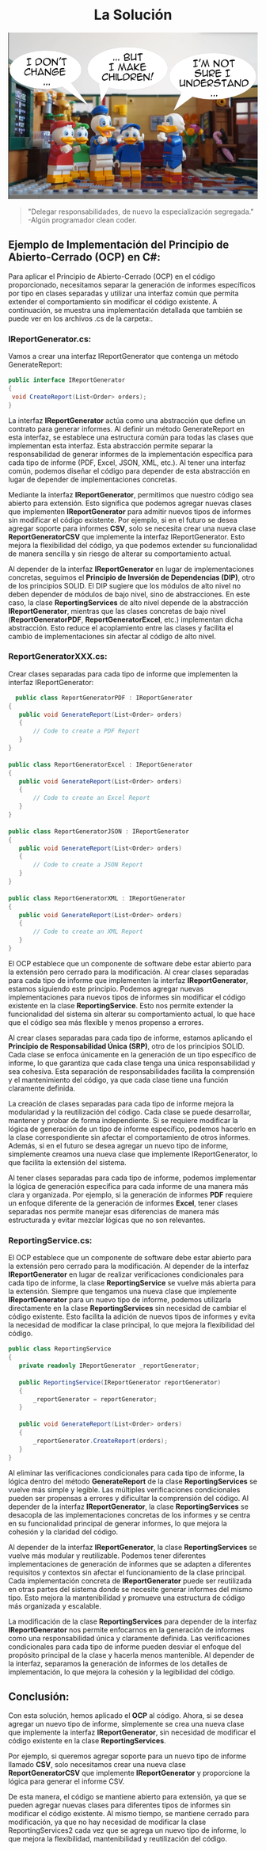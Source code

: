 ﻿﻿<h1 align="center">La Solución</h1>

<p align="center">
  <img src="https://github.com/arozas/Solid/blob/main/img/OCP/no_change_but_children.jpg" alt="OCP en C#">
</p>

>"Delegar responsabilidades, de nuevo la especialización segregada."\
> -Algún programador clean coder.

## Ejemplo de Implementación del Principio de Abierto-Cerrado (OCP) en C#:
Para aplicar el Principio de Abierto-Cerrado (OCP) en el código proporcionado, necesitamos separar la generación de informes específicos por tipo en clases separadas y utilizar una interfaz común que permita extender el comportamiento sin modificar el código existente. A continuación, se muestra una implementación detallada que también se puede ver en los archivos .cs de la carpeta:.
### IReportGenerator.cs:
Vamos a crear una interfaz IReportGenerator que contenga un método GenerateReport:

   ```csharp
   public interface IReportGenerator
   {
    void CreateReport(List<Order> orders);
   }
   ```

La interfaz **IReportGenerator** actúa como una abstracción que define un contrato para generar informes. Al definir un método GenerateReport en esta interfaz, se establece una estructura común para todas las clases que implementan esta interfaz. Esta abstracción permite separar la responsabilidad de generar informes de la implementación específica para cada tipo de informe (PDF, Excel, JSON, XML, etc.). Al tener una interfaz común, podemos diseñar el código para depender de esta abstracción en lugar de depender de implementaciones concretas.

Mediante la interfaz **IReportGenerator**, permitimos que nuestro código sea abierto para extensión. Esto significa que podemos agregar nuevas clases que implementen **IReportGenerator** para admitir nuevos tipos de informes sin modificar el código existente. Por ejemplo, si en el futuro se desea agregar soporte para informes **CSV**, solo se necesita crear una nueva clase **ReportGeneratorCSV** que implemente la interfaz IReportGenerator. Esto mejora la flexibilidad del código, ya que podemos extender su funcionalidad de manera sencilla y sin riesgo de alterar su comportamiento actual.

Al depender de la interfaz **IReportGenerator** en lugar de implementaciones concretas, seguimos el **Principio de Inversión de Dependencias (DIP)**, otro de los principios SOLID. El DIP sugiere que los módulos de alto nivel no deben depender de módulos de bajo nivel, sino de abstracciones. En este caso, la clase **ReportingServices** de alto nivel depende de la abstracción **IReportGenerator**, mientras que las clases concretas de bajo nivel (**ReportGeneratorPDF**, **ReportGeneratorExcel**, etc.) implementan dicha abstracción. Esto reduce el acoplamiento entre las clases y facilita el cambio de implementaciones sin afectar al código de alto nivel.

### ReportGeneratorXXX.cs:
Crear clases separadas para cada tipo de informe que implementen la interfaz IReportGenerator:
 ```csharp
   public class ReportGeneratorPDF : IReportGenerator
{
    public void GenerateReport(List<Order> orders)
    {
        // Code to create a PDF Report
    }
}

public class ReportGeneratorExcel : IReportGenerator
{
    public void GenerateReport(List<Order> orders)
    {
        // Code to create an Excel Report
    }
}

public class ReportGeneratorJSON : IReportGenerator
{
    public void GenerateReport(List<Order> orders)
    {
        // Code to create a JSON Report
    }
}

public class ReportGeneratorXML : IReportGenerator
{
    public void GenerateReport(List<Order> orders)
    {
        // Code to create an XML Report
    }
}
   ```


El OCP establece que un componente de software debe estar abierto para la extensión pero cerrado para la modificación. Al crear clases separadas para cada tipo de informe que implementen la interfaz **IReportGenerator**, estamos siguiendo este principio. Podemos agregar nuevas implementaciones para nuevos tipos de informes sin modificar el código existente en la clase **ReportingService**. Esto nos permite extender la funcionalidad del sistema sin alterar su comportamiento actual, lo que hace que el código sea más flexible y menos propenso a errores.

Al crear clases separadas para cada tipo de informe, estamos aplicando el **Principio de Responsabilidad Única (SRP)**, otro de los principios SOLID. Cada clase se enfoca únicamente en la generación de un tipo específico de informe, lo que garantiza que cada clase tenga una única responsabilidad y sea cohesiva. Esta separación de responsabilidades facilita la comprensión y el mantenimiento del código, ya que cada clase tiene una función claramente definida.

La creación de clases separadas para cada tipo de informe mejora la modularidad y la reutilización del código. Cada clase se puede desarrollar, mantener y probar de forma independiente. Si se requiere modificar la lógica de generación de un tipo de informe específico, podemos hacerlo en la clase correspondiente sin afectar el comportamiento de otros informes. Además, si en el futuro se desea agregar un nuevo tipo de informe, simplemente creamos una nueva clase que implemente IReportGenerator, lo que facilita la extensión del sistema.

Al tener clases separadas para cada tipo de informe, podemos implementar la lógica de generación específica para cada informe de una manera más clara y organizada. Por ejemplo, si la generación de informes **PDF** requiere un enfoque diferente de la generación de informes **Excel**, tener clases separadas nos permite manejar esas diferencias de manera más estructurada y evitar mezclar lógicas que no son relevantes.

### ReportingService.cs:
El OCP establece que un componente de software debe estar abierto para la extensión pero cerrado para la modificación. Al depender de la interfaz **IReportGenerator** en lugar de realizar verificaciones condicionales para cada tipo de informe, la clase **ReportingService** se vuelve más abierta para la extensión. Siempre que tengamos una nueva clase que implemente **IReportGenerator** para un nuevo tipo de informe, podemos utilizarla directamente en la clase **ReportingServices** sin necesidad de cambiar el código existente. Esto facilita la adición de nuevos tipos de informes y evita la necesidad de modificar la clase principal, lo que mejora la flexibilidad del código.

 ```csharp
public class ReportingService
{
    private readonly IReportGenerator _reportGenerator;

    public ReportingService(IReportGenerator reportGenerator)
    {
        _reportGenerator = reportGenerator;
    }

    public void GenerateReport(List<Order> orders)
    {
        _reportGenerator.CreateReport(orders);
    }
}
 ```

Al eliminar las verificaciones condicionales para cada tipo de informe, la lógica dentro del método **GenerateReport** de la clase **ReportingServices** se vuelve más simple y legible. Las múltiples verificaciones condicionales pueden ser propensas a errores y dificultar la comprensión del código. Al depender de la interfaz **IReportGenerator**, la clase **ReportingServices** se desacopla de las implementaciones concretas de los informes y se centra en su funcionalidad principal de generar informes, lo que mejora la cohesión y la claridad del código.

Al depender de la interfaz **IReportGenerator**, la clase **ReportingServices** se vuelve más modular y reutilizable. Podemos tener diferentes implementaciones de generación de informes que se adapten a diferentes requisitos y contextos sin afectar el funcionamiento de la clase principal. Cada implementación concreta de **IReportGenerator** puede ser reutilizada en otras partes del sistema donde se necesite generar informes del mismo tipo. Esto mejora la mantenibilidad y promueve una estructura de código más organizada y escalable.

La modificación de la clase **ReportingServices** para depender de la interfaz **IReportGenerator** nos permite enfocarnos en la generación de informes como una responsabilidad única y claramente definida. Las verificaciones condicionales para cada tipo de informe pueden desviar el enfoque del propósito principal de la clase y hacerla menos mantenible. Al depender de la interfaz, separamos la generación de informes de los detalles de implementación, lo que mejora la cohesión y la legibilidad del código.

## Conclusión:
Con esta solución, hemos aplicado el **OCP** al código. Ahora, si se desea agregar un nuevo tipo de informe, simplemente se crea una nueva clase que implemente la interfaz **IReportGenerator**, sin necesidad de modificar el código existente en la clase **ReportingServices**.

Por ejemplo, si queremos agregar soporte para un nuevo tipo de informe llamado **CSV**, solo necesitamos crear una nueva clase **ReportGeneratorCSV** que implemente **IReportGenerator** y proporcione la lógica para generar el informe CSV.

De esta manera, el código se mantiene abierto para extensión, ya que se pueden agregar nuevas clases para diferentes tipos de informes sin modificar el código existente. Al mismo tiempo, se mantiene cerrado para modificación, ya que no hay necesidad de modificar la clase ReportingServices2 cada vez que se agrega un nuevo tipo de informe, lo que mejora la flexibilidad, mantenibilidad y reutilización del código.

